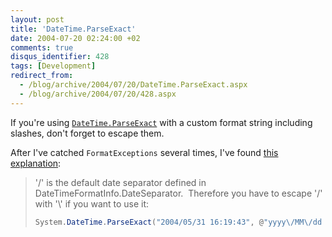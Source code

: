 ```yaml
---
layout: post
title: 'DateTime.ParseExact'
date: 2004-07-20 02:24:00 +02
comments: true
disqus_identifier: 428
tags: [Development]
redirect_from:
  - /blog/archive/2004/07/20/DateTime.ParseExact.aspx
  - /blog/archive/2004/07/20/428.aspx
---
```


If you're using [`DateTime.ParseExact`](http://msdn.microsoft.com/library/en-us/cpref/html/frlrfSystemDateTimeClassParseExactTopic.asp) with a custom format string including slashes, don't forget to escape them.

After I've catched `FormatExceptions` several times, I've found [this explanation](http://www.error-bank.com/microsoft.public.dotnet.framework/73802_Thread.aspx):

> '/' is the default date separator defined in DateTimeFormatInfo.DateSeparator.  Therefore you have to escape '/' with '\\' if you want to use it:
>
> ``` csharp
> System.DateTime.ParseExact("2004/05/31 16:19:43", @"yyyy\/MM\/dd HH:mm:ss", null);
> ```

